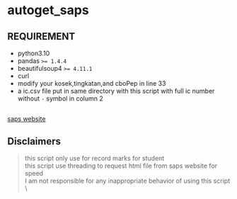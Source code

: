 # autoget_saps
## REQUIREMENT
- python3.10
- pandas `>= 1.4.4`
- beautifulsoup4 `>= 4.11.1`
- curl
- modify your kosek,tingkatan,and cboPep in line 33
- a ic.csv file put in same directory with this script with full ic number without `-` symbol in column 2

##
[saps website](https://sapsnkra.moe.gov.my/ibubapa2/index.php)

## Disclaimers
> this script only use for record marks for student \
> this script use threading to request html file from saps website for speed \
> I am not responsible for any inappropriate behavior of using this script \

